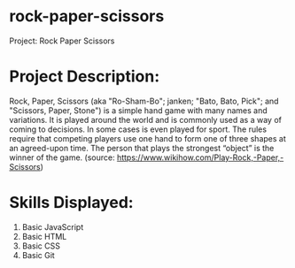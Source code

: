 # rock-paper-scissors
Project: Rock Paper Scissors

# Project Description:
Rock, Paper, Scissors (aka "Ro-Sham-Bo"; janken; "Bato, Bato, Pick"; and "Scissors, Paper, Stone") is a simple hand game with many names and variations. It is played around the world and is commonly used as a way of coming to decisions. In some cases is even played for sport. The rules require that competing players use one hand to form one of three shapes at an agreed-upon time. The person that plays the strongest “object” is the winner of the game.
(source: https://www.wikihow.com/Play-Rock,-Paper,-Scissors)

# Skills Displayed:

1. Basic JavaScript
2. Basic HTML
3. Basic CSS
4. Basic Git